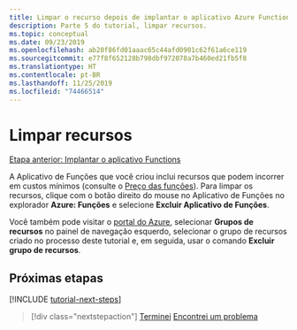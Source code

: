 ```yaml
---
title: Limpar o recurso depois de implantar o aplicativo Azure Functions no Azure
description: Parte 5 do tutorial, limpar recursos.
ms.topic: conceptual
ms.date: 09/23/2019
ms.openlocfilehash: ab20f86fd01aaac65c44afd0901c62f61a6ce119
ms.sourcegitcommit: e77f8f652128b798dbf972078a7b460ed21fb5f8
ms.translationtype: HT
ms.contentlocale: pt-BR
ms.lasthandoff: 11/25/2019
ms.locfileid: "74466514"
---
```

# <a name="clean-up-resources"></a>Limpar recursos

[Etapa anterior: Implantar o aplicativo Functions](tutorial-vscode-serverless-node-04.md)

A Aplicativo de Funções que você criou inclui recursos que podem incorrer em custos mínimos (consulte o [Preço das funções](https://azure.microsoft.com/pricing/details/functions/)). Para limpar os recursos, clique com o botão direito do mouse no Aplicativo de Funções no explorador **Azure: Funções** e selecione **Excluir Aplicativo de Funções**.

Você também pode visitar o [portal do Azure](https://portal.azure.com), selecionar **Grupos de recursos** no painel de navegação esquerdo, selecionar o grupo de recursos criado no processo deste tutorial e, em seguida, usar o comando **Excluir grupo de recursos**.

## <a name="next-steps"></a>Próximas etapas

[!INCLUDE [tutorial-next-steps](includes/tutorial-next-steps.md)]

> [!div class="nextstepaction"]
> [Terminei](node-howto-write-serverless-code.md) [Encontrei um problema](https://www.research.net/r/PWZWZ52?tutorial=node-deployment-azurefunctions&step=clean-up-resources)
